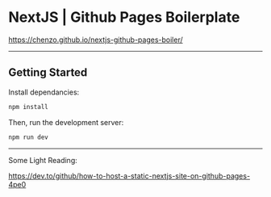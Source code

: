 
# NextJS | Github Pages Boilerplate
https://chenzo.github.io/nextjs-github-pages-boiler/



----
## Getting Started

Install dependancies: 

```bash
npm install
```

Then, run the development server:

```bash
npm run dev
```




--------

Some Light Reading:

https://dev.to/github/how-to-host-a-static-nextjs-site-on-github-pages-4pe0